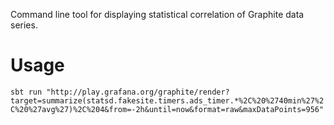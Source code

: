 Command line tool for displaying statistical correlation of Graphite data series.

# Usage

`sbt run "http://play.grafana.org/graphite/render?target=summarize(statsd.fakesite.timers.ads_timer.*%2C%20%2740min%27%2C%20%27avg%27)%2C%204&from=-2h&until=now&format=raw&maxDataPoints=956"`
